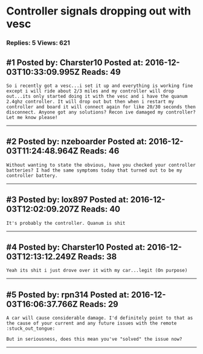# Controller signals dropping out with vesc

### Replies: 5 Views: 621

## \#1 Posted by: Charster10 Posted at: 2016-12-03T10:33:09.995Z Reads: 49

```
So i recently got a vesc...i set it up and everything is working fine except i will ride about 2/3 miles and my controller will drop out...its only started doing it with the vesc and i have the quanum 2.4ghz controller. It will drop out but then when i restart my controller and board it will connect again for like 20/30 seconds then disconnect. Anyone got any solutions? Recon ive damaged my controller? Let me know please!
```

---
## \#2 Posted by: nzeboarder Posted at: 2016-12-03T11:24:48.964Z Reads: 46

```
Without wanting to state the obvious, have you checked your controller batteries? I had the same symptoms today that turned out to be my controller battery.
```

---
## \#3 Posted by: lox897 Posted at: 2016-12-03T12:02:09.207Z Reads: 40

```
It's probably the controller. Quanum is shit
```

---
## \#4 Posted by: Charster10 Posted at: 2016-12-03T12:13:12.249Z Reads: 38

```
Yeah its shit i just drove over it with my car...legit (On purpose)
```

---
## \#5 Posted by: rpn314 Posted at: 2016-12-03T16:06:37.766Z Reads: 29

```
A car will cause considerable damage. I'd definitely point to that as the cause of your current and any future issues with the remote :stuck_out_tongue:

But in seriousness, does this mean you've "solved" the issue now?
```

---
